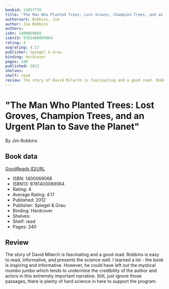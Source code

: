```yaml
---
bookid: 13057778
title: "The Man Who Planted Trees: Lost Groves, Champion Trees, and an Urgent Plan to Save the Planet"
authorsort: Robbins, Jim
author: Jim Robbins
authors: 
isbn: 1400069068
isbn13: 9781400069064
rating: 4
avgrating: 4.17
publisher: Spiegel & Grau
binding: Hardcover
pages: 240
published: 2012
shelves: 
shelf: read
review: The story of David Milarch is fascinating and a good read. Robbins is easy to read, informative, and presents the science well. I learned a lot - the book is inspiring and informative. However, he could have left out the mystical mumbo jumbo which tends to undermine the credibility of the author and actors in this extremely important narrative. Still, just ignore those passages, there is plenty of hard science in here to support the program.
---
```


# "The Man Who Planted Trees: Lost Groves, Champion Trees, and an Urgent Plan to Save the Planet"

By Jim Robbins

## Book data

[GoodReads ID/URL](https://www.goodreads.com/book/show/13057778)

- ISBN: 1400069068
- ISBN13: 9781400069064
- Rating: 4
- Average Rating: 4.17
- Published: 2012
- Publisher: Spiegel & Grau
- Binding: Hardcover
- Shelves: 
- Shelf: read
- Pages: 240

## Review

The story of David Milarch is fascinating and a good read. Robbins is easy to read, informative, and presents the science well. I learned a lot - the book is inspiring and informative. However, he could have left out the mystical mumbo jumbo which tends to undermine the credibility of the author and actors in this extremely important narrative. Still, just ignore those passages, there is plenty of hard science in here to support the program.

